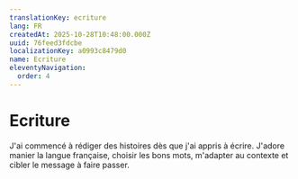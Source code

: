 ```yaml
---
translationKey: ecriture
lang: FR
createdAt: 2025-10-28T10:48:00.000Z
uuid: 76feed3fdcbe
localizationKey: a0993c8479d0
name: Ecriture
eleventyNavigation:
  order: 4
---
```

# Ecriture

J'ai commencé à rédiger des histoires dès que j'ai appris à écrire. J'adore manier la langue française, choisir les bons mots, m'adapter au contexte et cibler le message à faire passer.

